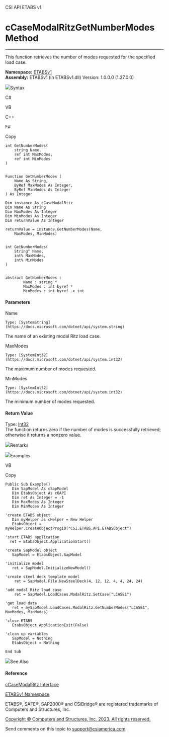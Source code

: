 ﻿

CSI API ETABS v1

# cCaseModalRitzGetNumberModes Method  
  
---  
  
This function retrieves the number of modes requested for the specified load
case.

**Namespace:** [ETABSv1](2780f1b8-2033-5289-2298-1cdb2a7508d9.htm)  
**Assembly:** ETABSv1 (in ETABSv1.dll) Version: 1.0.0.0 (1.27.0.0)

![](../icons/SectionExpanded.png)Syntax

C#

VB

C++

F#

Copy

    
    
    int GetNumberModes(
    	string Name,
    	ref int MaxModes,
    	ref int MinModes
    )
    
    
    Function GetNumberModes ( 
    	Name As String,
    	ByRef MaxModes As Integer,
    	ByRef MinModes As Integer
    ) As Integer
    
    Dim instance As cCaseModalRitz
    Dim Name As String
    Dim MaxModes As Integer
    Dim MinModes As Integer
    Dim returnValue As Integer
    
    returnValue = instance.GetNumberModes(Name, 
    	MaxModes, MinModes)
    
    
    int GetNumberModes(
    	String^ Name, 
    	int% MaxModes, 
    	int% MinModes
    )
    
    
    abstract GetNumberModes : 
            Name : string * 
            MaxModes : int byref * 
            MinModes : int byref -> int 
    

#### Parameters

Name

    Type: [SystemString](https://docs.microsoft.com/dotnet/api/system.string)  
The name of an existing modal Ritz load case.

MaxModes

    Type: [SystemInt32](https://docs.microsoft.com/dotnet/api/system.int32)  
The maximum number of modes requested.

MinModes

    Type: [SystemInt32](https://docs.microsoft.com/dotnet/api/system.int32)  
The minimum number of modes requested.

#### Return Value

Type: [Int32](https://docs.microsoft.com/dotnet/api/system.int32)  
The function returns zero if the number of modes is successfully retrieved;
otherwise it returns a nonzero value.

![](../icons/SectionExpanded.png)Remarks

![](../icons/SectionExpanded.png)Examples

VB

Copy

    
    
    Public Sub Example()
       Dim SapModel As cSapModel
       Dim EtabsObject As cOAPI
       Dim ret As Integer = -1
       Dim MaxModes As Integer
       Dim MinModes As Integer
    
    'create ETABS object
       Dim myHelper as cHelper = New Helper
       EtabsObject = myHelper.CreateObjectProgID("CSI.ETABS.API.ETABSObject")
    
    'start ETABS application
      ret = EtabsObject.ApplicationStart()
    
    'create SapModel object
       SapModel = EtabsObject.SapModel
    
    'initialize model
       ret = SapModel.InitializeNewModel()
    
    'create steel deck template model
        ret = SapModel.File.NewSteelDeck(4, 12, 12, 4, 4, 24, 24)
    
    'add modal Ritz load case
        ret = SapModel.LoadCases.ModalRitz.SetCase("LCASE1")
    
    'get load data
       ret = mySapModel.LoadCases.ModalRitz.GetNumberModes("LCASE1", MaxModes, MinModes)
    
    'close ETABS
       EtabsObject.ApplicationExit(False)
    
    'clean up variables
       SapModel = Nothing
       EtabsObject = Nothing
    
    End Sub

![](../icons/SectionExpanded.png)See Also

#### Reference

[cCaseModalRitz Interface](b941bbb0-14e1-89de-a23d-04ab460380bd.htm)

[ETABSv1 Namespace](2780f1b8-2033-5289-2298-1cdb2a7508d9.htm)

ETABS®, SAFE®, SAP2000® and CSiBridge® are registered trademarks of Computers
and Structures, Inc.  

[Copyright © Computers and Structures, Inc. 2023. All rights
reserved.](http://www.csiamerica.com)

Send comments on this topic to
[support@csiamerica.com](mailto:support%40csiamerica.com?Subject=CSI%20API%20ETABS%20v1)

